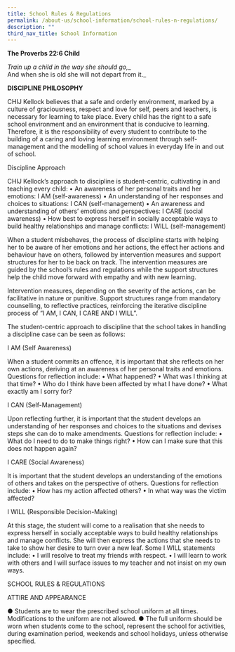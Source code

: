 ```yaml
---
title: School Rules & Regulations
permalink: /about-us/school-information/school-rules-n-regulations/
description: ""
third_nav_title: School Information
---
```

**The Proverbs 22:6 Child**  

_Train up a child in the way she should go,__  
And when she is old she will not depart from it._

**DISCIPLINE PHILOSOPHY**

CHIJ Kellock believes that a safe and orderly environment, marked by a culture of graciousness, respect and love for self, peers and teachers, is necessary for learning to take place. Every child has the right to a safe school environment and an environment that is conducive to learning. Therefore, it is the responsibility of every student to contribute to the building of a caring and loving learning environment through self-management and the modelling of school values in everyday life in and out of school.

Discipline Approach

CHIJ Kellock’s approach to discipline is student-centric, cultivating in and teaching every child:
•	An awareness of her personal traits and her emotions: I AM (self-awareness)
•	An understanding of her responses and choices to situations: I CAN (self-management)
•	An awareness and understanding of others’ emotions and perspectives: I CARE (social awareness)
•	How best to express herself in socially acceptable ways to build healthy relationships and manage conflicts: I WILL (self-management)

When a student misbehaves, the process of discipline starts with helping her to be aware of her emotions and her actions, the effect her actions and behaviour have on others, followed by intervention measures and support structures for her to be back on track. The intervention measures are guided by the school’s rules and regulations while the support structures help the child move forward with empathy and with new learning. 

Intervention measures, depending on the severity of the actions, can be facilitative in nature or punitive. Support structures range from mandatory counselling, to reflective practices, reinforcing the iterative discipline process of “I AM, I CAN, I CARE AND I WILL”.  

The student-centric approach to discipline that the school takes in handling a discipline case can be seen as follows: 

I AM (Self Awareness)

When a student commits an offence, it is important that she reflects on her own actions, deriving at an awareness of her personal traits and emotions. Questions for reflection include: 
•	What happened?
•	What was I thinking at that time?
•	Who do I think have been affected by what I have done?
•	What exactly am I sorry for?

I CAN (Self-Management)

Upon reflecting further, it is important that the student develops an understanding of her responses and choices to the situations and devises steps she can do to make amendments. Questions for reflection include:
•	What do I need to do to make things right?
•	How can I make sure that this does not happen again?

I CARE (Social Awareness)

It is important that the student develops an understanding of the emotions of others and takes on the perspective of others. Questions for reflection include:
•	How has my action affected others?
•	In what way was the victim affected?

I WILL (Responsible Decision-Making)

At this stage, the student will come to a realisation that she needs to express herself in socially acceptable ways to build healthy relationships and manage conflicts. She will then express the actions that she needs to take to show her desire to turn over a new leaf. Some I WILL statements include:
•	I will resolve to treat my friends with respect.
•	I will learn to work with others and I will surface issues to my teacher and not insist on my own ways.

SCHOOL RULES & REGULATIONS

ATTIRE AND APPEARANCE 

●	Students are to wear the prescribed school uniform at all times. Modifications to the uniform are not allowed.
●	The full uniform should be worn when students come to the school, represent the school for activities, during examination period, weekends and school holidays, unless otherwise specified.